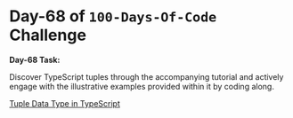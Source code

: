 # Day-68 of `100-Days-Of-Code` Challenge

**Day-68 Task:**

Discover TypeScript tuples through the accompanying tutorial and actively engage with the illustrative examples provided within it by coding along.

[Tuple Data Type in TypeScript](./TS-Tuple/README.md)